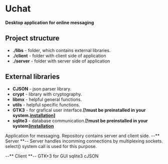 <h1>Uchat</h1>
<p><b>Desktop application for online messaging</b><p>

<h2>Project structure</h2>
<ul>
  <li><b>./libs</b> - folder, which contains external libraries.</li>
  <li><b>./client</b> - folder with client side of application</li>
  <li><b>./server</b> - folder with server side of application</li>
 </ul>

<h2>External libraries</h2>
<ul>
  <li><b>CJSON</b> - json parser library.</li>
  <li><b>crypt</b> - library with cryptography.</li>
  <li><b>libmx</b> - helpful general functions.</li>
  <li><b>utils</b> - helpful specific functions.</li>
  <li><b>GTK3</b> - for grafical user interface.<b>[!must be preinstalled in your system.<a href="https://www.gtk.org/docs/installations/linux">installation</a>]</b></li>
  <li><b>sqlite3</b> - database communication.<b>[!must be preinstalled in your system]<a href="https://www.tutorialspoint.com/sqlite/sqlite_installation.htm">installation</a></b></li>
 </ul>



Application for messaging. Repository contains server and client side.
--** Server **--
Server handles incomming connections by multiplexing sockets. select() system call is used for this purpose.

--** Client **--
GTK+3 for GUI
sqlite3
cJSON


